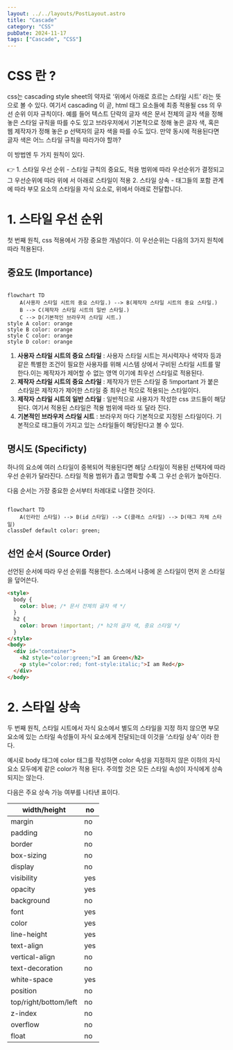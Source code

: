 ```yaml
---
layout: ../../layouts/PostLayout.astro
title: "Cascade"
category: "CSS"
pubDate: 2024-11-17
tags: ["Cascade", "CSS"]
---
```


# CSS 란 ?

css는 cascading style sheet의 약자로 ‘위에서 아래로 흐르는 스타일 시트’ 라는 뜻으로 볼 수 있다. 여기서 cascading 이 곧, html 태그 요소들에 최종 적용될 css 의 우선 순위 이자 규칙이다. 예를 들어 텍스트 단락의 글자 색은 문서 전체의 글자 색을 정해 놓은 스타일 규칙을 따를 수도 있고 브라우저에서 기본적으로 정해 놓은 글자 색, 혹은 웹 제작자가 정해 놓은 p 선택자의 글자 색을 따를 수도 있다. 만약 동시에 적용된다면 글자 색은 어느 스타일 규칙을 따라가야 할까?

이 방법엔 두 가지 원칙이 있다.

<aside>
👉 1. 스타일 우선 순위
 - 스타일 규칙의 중요도, 적용 범위에 따라 우선순위가 결정되고 그 우선순위에 따라 위에 서 아래로 스타일이 적용
2. 스타일 상속
 - 태그들의 포함 관계에 따라 부모 요소의 스타일을 자식 요소로, 위에서 아래로 전달합니다.

</aside>

# 1. 스타일 우선 순위

첫 번째 원칙, css 적용에서 가장 중요한 개념이다. 이 우선순위는 다음의 3가지 원칙에 따라 적용된다.

## 중요도 (Importance)

```mermaid

flowchart TD
	A(사용자 스타일 시트의 중요 스타일.) --> B(제작자 스타일 시트의 중요 스타일.)
	B --> C(제작자 스타일 시트의 일반 스타일.)
	C --> D(기본적인 브라우저 스타일 시트.)
style A color: orange
style B color: orange
style C color: orange
style D color: orange
```

1. **사용자 스타일 시트의 중요 스타일** : 사용자 스타일 시트는 저시력자나 색약자 등과 같은 특별한 조건이 필요한 사용자를 위해 시스템 상에서 구비된 스타일 시트를 말한다.이는 제작자가 제어할 수 없는 영역 이기에 최우선 스타일로 적용된다.
2. **제작자 스타일 시트의 중요 스타일** : 제작자가 만든 스타일 중 !important 가 붙은 스타일은 제작자가 제어한 스타일 중 최우선 적으로 적용되는 스타일이다.
3. **제작자 스타일 시트의 일반 스타일** : 일반적으로 사용자가 작성한 css 코드들이 해당된다. 여기서 적용된 스타일은 적용 범위에 따라 또 달라 진다.
4. **기본적인 브라우저 스타일 시트** : 브라우저 마다 기본적으로 지정된 스타일이다. 기본적으로 태그들이 가지고 있는 스타일들이 해당된다고 볼 수 있다.

## 명시도 (Specificty)

하나의 요소에 여러 스타일이 중복되어 적용된다면 해당 스타일이 적용된 선택자에 따라 우선 순위가 달라진다. 스타일 적용 범위가 좁고 명확할 수록 그 우선 순위가 높아진다.

다음 순서는 가장 중요한 순서부터 차례대로 나열한 것이다.

```mermaid

flowchart TD
	A(인라인 스타일) --> B(id 스타일) --> C(클래스 스타일) --> D(태그 자체 스타일)
classDef default color: green;
```

## 선언 순서 (Source Order)

선언된 순서에 따라 우선 순위를 적용한다. 소스에서 나중에 온 스타일이 먼저 온 스타일을 덮어쓴다.

```html
<style>
  body {
    color: blue; /* 문서 전체의 글자 색 */
  }
  h2 {
    color: brown !important; /* h2의 글자 색, 중요 스타일 */
  }
</style>
<body>
  <div id="container">
    <h2 style="color:green;">I am Green</h2>
    <p style="color:red; font-style:italic;">I am Red</p>
  </div>
</body>
```

# 2. 스타일 상속

두 번째 원칙, 스타일 시트에서 자식 요소에서 별도의 스타일을 지정 하지 않으면 부모 요소에 있는 스타일 속성들이 자식 요소에게 전달되는데 이것을 ‘스타일 상속’ 이라 한다.

예시로 body 태그에 color 태그를 작성하면 color 속성을 지정하지 않은 이하의 자식 요소 모두에게 같은 color가 적용 된다. 주의할 것은 모든 스타일 속성이 자식에게 상속 되지는 않는다.

다음은 주요 상속 가능 여부를 나타낸 표이다.

| width/height          | no  |
| --------------------- | --- |
| margin                | no  |
| padding               | no  |
| border                | no  |
| box-sizing            | no  |
| display               | no  |
| visibility            | yes |
| opacity               | yes |
| background            | no  |
| font                  | yes |
| color                 | yes |
| line-height           | yes |
| text-align            | yes |
| vertical-align        | no  |
| text-decoration       | no  |
| white-space           | yes |
| position              | no  |
| top/right/bottom/left | no  |
| z-index               | no  |
| overflow              | no  |
| float                 | no  |
